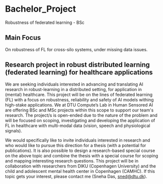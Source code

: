# Bachelor_Project
Robustness of federated learning - BSc

## Main Focus
On robustness of FL  for cross-silo systems, under missing data issues. 


## Research project in robust distributed learning (federated learning) for healthcare applications

We are seeking individuals interested in advancing and translating AI research in robust-learning in a distributed setting, for application in (mental) healthcare. This project will be on the lines of federated learning (FL) with a focus on robustness, reliability and safety of AI models withing high-stake applications. We at DTU Compute’s Lab in Human Sensored AI are offering BSc and MSc projects within this scope to support our team's research. The project/s is open-ended due to the nature of the problem and will be focused on scoping, investigating and developing the application of FL in healthcare with multi-modal data (vision, speech and physiological signals).

We would specifically like to invite individuals interested in research and who would like to pursue this direction for a thesis (with a potential for publications). It is also possible to design a research-based special course on the above topic and combine the thesis with a special course for scoping and mapping interesting research questions. This project will be in collaboration with researchers from DIKU (Copenhagen University) and the child and adolescent mental health center in Copenhagen (CAMHC). If this topic gets your interest, please contact me (Sneha Das, sned@dtu.dk).
